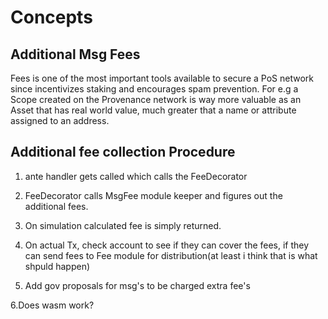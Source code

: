 <!--
order: 1
-->

# Concepts

## Additional Msg Fees

Fees is one of the most important tools available to secure a PoS network since incentivizes staking and encourages spam prevention.
For e.g a Scope created on the Provenance network is way more valuable as an Asset that has real world value, much greater that a name or attribute 
assigned to an address.


## Additional fee collection Procedure

1. ante handler gets called which calls the FeeDecorator

2. FeeDecorator calls MsgFee module keeper and figures out the additional fees.

3. On simulation calculated fee is simply returned.

4. On actual Tx, check account to see if they can cover the fees, if they can send 
fees to Fee module for distribution(at least i think that is what shpuld happen)

5. Add gov proposals for msg's to be charged extra fee's

6.Does wasm work?
